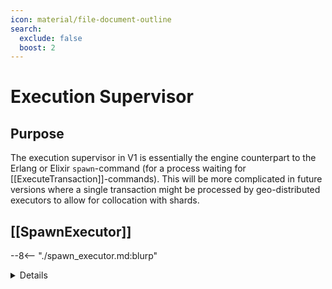 ```yaml
---
icon: material/file-document-outline
search:
  exclude: false
  boost: 2
---
```


# Execution Supervisor

## Purpose

The execution supervisor in V1 is essentially the engine counterpart
to the Erlang or Elixir `spawn`-command
(for a process waiting for [[ExecuteTransaction]]-commands).
This will be more complicated in future versions
where a single transaction might be processed
by geo-distributed executors to allow for collocation with shards.

## [[SpawnExecutor]]

--8<-- "./spawn_executor.md:blurp"
<details  markdown="1">
    <summary>Details</summary>
--8<-- "./spawn_executor.md:details"
</details>
